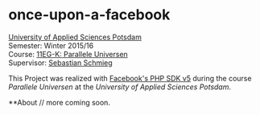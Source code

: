 # once-upon-a-facebook

[University of Applied Sciences Potsdam](http://www.fh-potsdam.de/)  
Semester: Winter 2015/16  
Course: [11EG-K: Parallele Universen](https://incom.org/workspace/6256)  
Supervisor: [Sebastian Schmieg](https://incom.org/profil/6772)
 
This Project was realized with [Facebook's PHP SDK v5](https://github.com/sohaibilyas/facebook-php-sdk-v5) during the course *Parallele Universen* at the *University of Applied Sciences Potsdam*.

**About
// more coming soon.